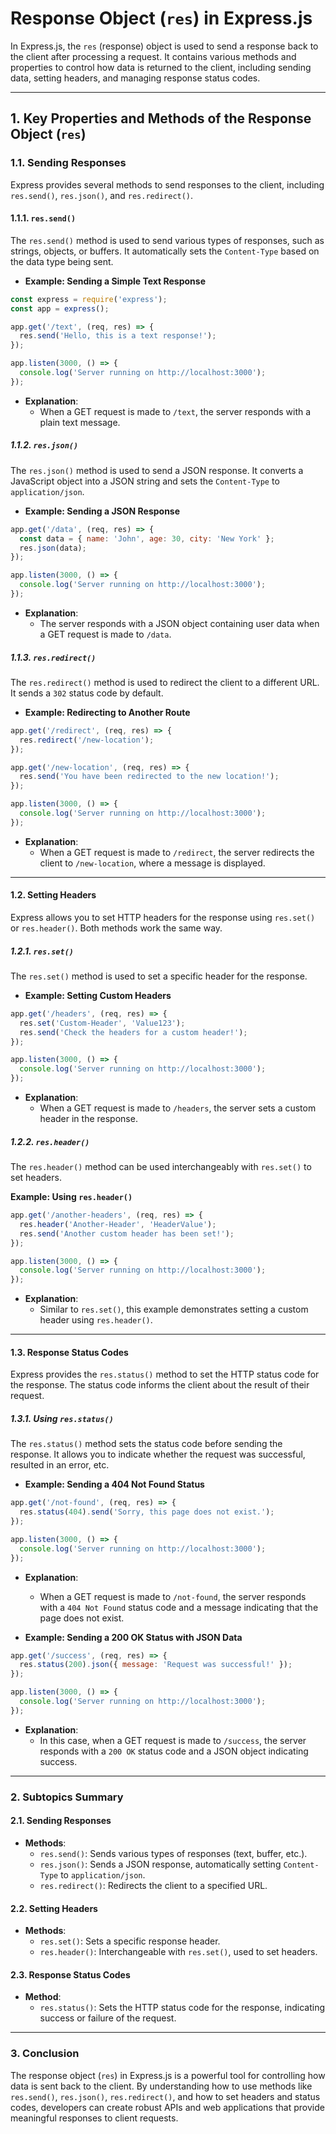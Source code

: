 # **Response Object (`res`) in Express.js**

In Express.js, the `res` (response) object is used to send a response back to the client after processing a request. It contains various methods and properties to control how data is returned to the client, including sending data, setting headers, and managing response status codes.

---

## **1. Key Properties and Methods of the Response Object (`res`)**

### **1.1. Sending Responses**

Express provides several methods to send responses to the client, including `res.send()`, `res.json()`, and `res.redirect()`.

#### **1.1.1. `res.send()`**

The `res.send()` method is used to send various types of responses, such as strings, objects, or buffers. It automatically sets the `Content-Type` based on the data type being sent.

- **Example: Sending a Simple Text Response**

```javascript
const express = require('express');
const app = express();

app.get('/text', (req, res) => {
  res.send('Hello, this is a text response!');
});

app.listen(3000, () => {
  console.log('Server running on http://localhost:3000');
});
```

- **Explanation**:
  - When a GET request is made to `/text`, the server responds with a plain text message.

##### **1.1.2. `res.json()`**

The `res.json()` method is used to send a JSON response. It converts a JavaScript object into a JSON string and sets the `Content-Type` to `application/json`.

- **Example: Sending a JSON Response**

```javascript
app.get('/data', (req, res) => {
  const data = { name: 'John', age: 30, city: 'New York' };
  res.json(data);
});

app.listen(3000, () => {
  console.log('Server running on http://localhost:3000');
});
```

- **Explanation**:
  - The server responds with a JSON object containing user data when a GET request is made to `/data`.

##### **1.1.3. `res.redirect()`**

The `res.redirect()` method is used to redirect the client to a different URL. It sends a `302` status code by default.

- **Example: Redirecting to Another Route**

```javascript
app.get('/redirect', (req, res) => {
  res.redirect('/new-location');
});

app.get('/new-location', (req, res) => {
  res.send('You have been redirected to the new location!');
});

app.listen(3000, () => {
  console.log('Server running on http://localhost:3000');
});
```

- **Explanation**:
  - When a GET request is made to `/redirect`, the server redirects the client to `/new-location`, where a message is displayed.

---

#### **1.2. Setting Headers**

Express allows you to set HTTP headers for the response using `res.set()` or `res.header()`. Both methods work the same way.

##### **1.2.1. `res.set()`**

The `res.set()` method is used to set a specific header for the response.

- **Example: Setting Custom Headers**

```javascript
app.get('/headers', (req, res) => {
  res.set('Custom-Header', 'Value123');
  res.send('Check the headers for a custom header!');
});

app.listen(3000, () => {
  console.log('Server running on http://localhost:3000');
});
```

- **Explanation**:
  - When a GET request is made to `/headers`, the server sets a custom header in the response.

##### **1.2.2. `res.header()`**

The `res.header()` method can be used interchangeably with `res.set()` to set headers.

**Example: Using `res.header()`**

```javascript
app.get('/another-headers', (req, res) => {
  res.header('Another-Header', 'HeaderValue');
  res.send('Another custom header has been set!');
});

app.listen(3000, () => {
  console.log('Server running on http://localhost:3000');
});
```

- **Explanation**:
  - Similar to `res.set()`, this example demonstrates setting a custom header using `res.header()`.

---

#### **1.3. Response Status Codes**

Express provides the `res.status()` method to set the HTTP status code for the response. The status code informs the client about the result of their request.

##### **1.3.1. Using `res.status()`**

The `res.status()` method sets the status code before sending the response. It allows you to indicate whether the request was successful, resulted in an error, etc.

- **Example: Sending a 404 Not Found Status**

```javascript
app.get('/not-found', (req, res) => {
  res.status(404).send('Sorry, this page does not exist.');
});

app.listen(3000, () => {
  console.log('Server running on http://localhost:3000');
});
```

- **Explanation**:
  - When a GET request is made to `/not-found`, the server responds with a `404 Not Found` status code and a message indicating that the page does not exist.

- **Example: Sending a 200 OK Status with JSON Data**

```javascript
app.get('/success', (req, res) => {
  res.status(200).json({ message: 'Request was successful!' });
});

app.listen(3000, () => {
  console.log('Server running on http://localhost:3000');
});
```

- **Explanation**:
  - In this case, when a GET request is made to `/success`, the server responds with a `200 OK` status code and a JSON object indicating success.

---

### **2. Subtopics Summary**

#### **2.1. Sending Responses**

- **Methods**:
  - `res.send()`: Sends various types of responses (text, buffer, etc.).
  - `res.json()`: Sends a JSON response, automatically setting `Content-Type` to `application/json`.
  - `res.redirect()`: Redirects the client to a specified URL.

#### **2.2. Setting Headers**

- **Methods**:
  - `res.set()`: Sets a specific response header.
  - `res.header()`: Interchangeable with `res.set()`, used to set headers.

#### **2.3. Response Status Codes**

- **Method**:
  - `res.status()`: Sets the HTTP status code for the response, indicating success or failure of the request.

---

### **3. Conclusion**

The response object (`res`) in Express.js is a powerful tool for controlling how data is sent back to the client. By understanding how to use methods like `res.send()`, `res.json()`, `res.redirect()`, and how to set headers and status codes, developers can create robust APIs and web applications that provide meaningful responses to client requests.
